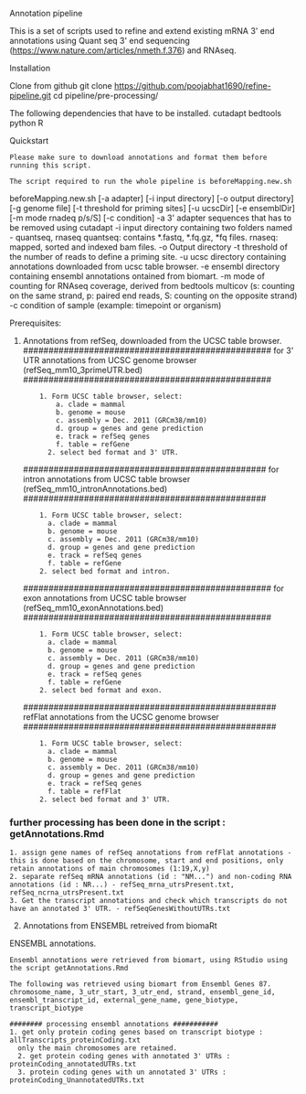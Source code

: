 Annotation pipeline

This is a set of scripts used to refine and extend existing mRNA 3' end annotations using Quant seq 3' end sequencing 	 (https://www.nature.com/articles/nmeth.f.376) and RNAseq. 

Installation

Clone from github
git clone https://github.com/poojabhat1690/refine-pipeline.git
cd pipeline/pre-processing/

The following dependencies that have to be installed. 
	cutadapt
	bedtools
	python
	R

Quickstart

	Please make sure to download annotations and format them before running this script. 

	The script required to run the whole pipeline is beforeMapping.new.sh

beforeMapping.new.sh [-a adapter] [-i input directory] [-o output directory] [-g genome file] [-t threshold for priming sites]
[-u ucscDir] [-e ensemblDir] [-m mode rnadeq p/s/S] [-c condition]
                -a 3' adapter sequences that has to be removed using cutadapt
                -i input directory containing two folders named - quantseq, rnaseq
                   quantseq: contains *.fastq, *.fq.gz, *fq  files. 
                   rnaseq: mapped, sorted and indexed bam files. 
                -o Output directory
                -t threshold of the number of reads to define a priming site.
                -u ucsc directory containing annotations downloaded from ucsc table browser. 
                -e ensembl directory containing ensembl annotations ontained from biomart. 
                -m mode of counting for RNAseq coverage, derived from bedtools multicov (s: counting on the same strand, 
                        p: paired end reads, S: counting on the opposite strand)
                -c condition of sample (example: timepoint or organism)
                
           
 Prerequisites: 
 
 
 
 1. Annotations from refSeq, downloaded from the UCSC table browser. 
    #################################################
    for 3' UTR annotations from UCSC genome browser (refSeq_mm10_3primeUTR.bed)
    #################################################

            1. Form UCSC table browser, select:
                a. clade = mammal 
                b. genome = mouse
                c. assembly = Dec. 2011 (GRCm38/mm10)
                d. group = genes and gene prediction
                e. track = refSeq genes
                f. table = refGene
              2. select bed format and 3' UTR. 
              
       ################################################	
       for intron annotations from UCSC table browser (refSeq_mm10_intronAnnotations.bed)
       ################################################

          	1. Form UCSC table browser, select:
              a. clade = mammal 
              b. genome = mouse
              c. assembly = Dec. 2011 (GRCm38/mm10)
              d. group = genes and gene prediction
              e. track = refSeq genes
              f. table = refGene
            2. select bed format and intron. 

      #################################################	
      for exon annotations from UCSC table browser (refSeq_mm10_exonAnnotations.bed)
      #################################################

            1. Form UCSC table browser, select:
              a. clade = mammal 
              b. genome = mouse
              c. assembly = Dec. 2011 (GRCm38/mm10)
              d. group = genes and gene prediction
              e. track = refSeq genes
              f. table = refGene
            2. select bed format and exon. 

      ##################################################
      refFlat annotations from the UCSC genome browser 
      ##################################################
	
            1. Form UCSC table browser, select:
              a. clade = mammal 
              b. genome = mouse
              c. assembly = Dec. 2011 (GRCm38/mm10)
              d. group = genes and gene prediction
              e. track = refSeq genes
              f. table = refFlat
            2. select bed format and 3' UTR. 
### further processing has been done in the script : getAnnotations.Rmd
     
	1. assign gene names of refSeq annotations from refFlat annotations - this is done based on the chromosome, start and end positions, only retain annotations of main chromosomes (1:19,X,y)
	2. separate refSeq mRNA annotations (id : "NM...") and non-coding RNA annotations (id : NR...) - refSeq_mrna_utrsPresent.txt,  refSeq_ncrna_utrsPresent.txt
	3. Get the transcript annotations and check which transcripts do not have an annotated 3' UTR. - refSeqGenesWithoutUTRs.txt
	


 2. Annotations from ENSEMBL retreived from biomaRt
 
ENSEMBL annotations. 

    Ensembl annotations were retrieved from biomart, using RStudio using the script getAnnotations.Rmd

    The following was retrieved using biomart from Ensembl Genes 87. 
    chromosome_name, 3_utr_start, 3_utr_end, strand, ensembl_gene_id, ensembl_transcript_id, external_gene_name, gene_biotype, transcript_biotype
    
    ######## processing ensembl annotations ###########
    1. get only protein coding genes based on transcript biotype : allTranscripts_proteinCoding.txt
	  only the main chromosomes are retained.
	  2. get protein coding genes with annotated 3' UTRs : proteinCoding_annotatedUTRs.txt
	  3. protein coding genes with un annotated 3' UTRs : proteinCoding_UnannotatedUTRs.txt
	

 

